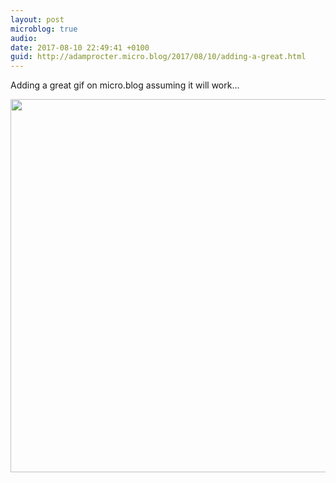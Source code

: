 ```yaml
---
layout: post
microblog: true
audio: 
date: 2017-08-10 22:49:41 +0100
guid: http://adamprocter.micro.blog/2017/08/10/adding-a-great.html
---
```

Adding a great gif on micro.blog assuming it will work...

<img src="http://discursive.adamprocter.co.uk/uploads/2017/465310d99d.jpg" width="600" height="597" />
